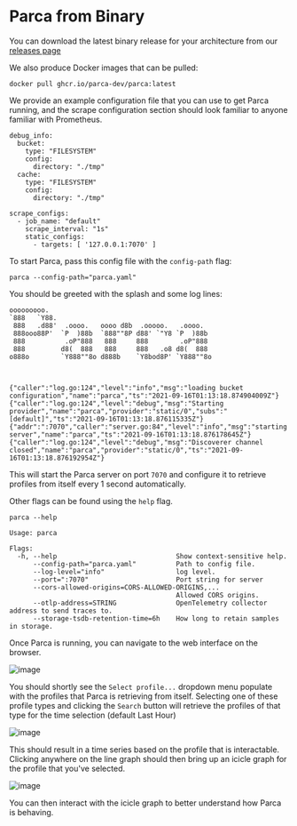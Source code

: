 # Parca from Binary

You can download the latest binary release for your architecture from our [releases page](https://github.com/parca-dev/parca.dev/releases)

We also produce Docker images that can be pulled:
```
docker pull ghcr.io/parca-dev/parca:latest
```

We provide an example configuration file that you can use to get Parca running, and the scrape configuration section should look familiar to anyone familiar with Prometheus.
```
debug_info:
  bucket:
    type: "FILESYSTEM"
    config:
      directory: "./tmp"
  cache:
    type: "FILESYSTEM"
    config:
      directory: "./tmp"

scrape_configs:
  - job_name: "default"
    scrape_interval: "1s"
    static_configs:
      - targets: [ '127.0.0.1:7070' ]
```

To start Parca, pass this config file with the `config-path` flag:
```
parca --config-path="parca.yaml"
```

You should be greeted with the splash and some log lines:
```
ooooooooo.
`888   `Y88.
 888   .d88'  .oooo.   oooo d8b  .ooooo.   .oooo.
 888ooo88P'  `P  )88b  `888""8P d88' `"Y8 `P  )88b
 888          .oP"888   888     888        .oP"888
 888         d8(  888   888     888   .o8 d8(  888
o888o        `Y888""8o d888b    `Y8bod8P' `Y888""8o



{"caller":"log.go:124","level":"info","msg":"loading bucket configuration","name":"parca","ts":"2021-09-16T01:13:18.874904009Z"}
{"caller":"log.go:124","level":"debug","msg":"Starting provider","name":"parca","provider":"static/0","subs":"[default]","ts":"2021-09-16T01:13:18.876115335Z"}
{"addr":":7070","caller":"server.go:84","level":"info","msg":"starting server","name":"parca","ts":"2021-09-16T01:13:18.876178645Z"}
{"caller":"log.go:124","level":"debug","msg":"Discoverer channel closed","name":"parca","provider":"static/0","ts":"2021-09-16T01:13:18.876192954Z"}
```

This will start the Parca server on port `7070` and configure it to retrieve profiles from itself every 1 second automatically.

Other flags can be found using the `help` flag.
```
parca --help

Usage: parca

Flags:
  -h, --help                              Show context-sensitive help.
      --config-path="parca.yaml"          Path to config file.
      --log-level="info"                  log level.
      --port=":7070"                      Port string for server
      --cors-allowed-origins=CORS-ALLOWED-ORIGINS,...
                                          Allowed CORS origins.
      --otlp-address=STRING               OpenTelemetry collector address to send traces to.
      --storage-tsdb-retention-time=6h    How long to retain samples in storage.
```

Once Parca is running, you can navigate to the web interface on the browser.

![image](https://user-images.githubusercontent.com/8681572/133534178-dbb33941-a727-43d1-b4da-3cbb29d4c61b.png)

You should shortly see the `Select profile...` dropdown menu populate with the profiles that Parca is retrieving from itself.
Selecting one of these profile types and clicking the `Search` button will retrieve the profiles of that type for the time selection (default Last Hour)

![image](https://user-images.githubusercontent.com/8681572/133534367-060be44c-bcc6-46ba-a729-b597a50f15db.png)

This should result in a time series based on the profile that is interactable. Clicking anywhere on the line graph should then bring up an icicle graph for the profile that you've selected.

![image](https://user-images.githubusercontent.com/8681572/133534596-8d1141f4-aeed-4021-bc55-3be9256fba91.png)

You can then interact with the icicle graph to better understand how Parca is behaving.
